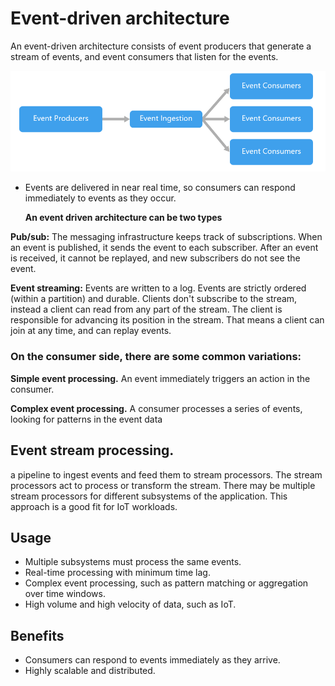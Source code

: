 # Event-driven architecture

An event-driven architecture consists of event producers that generate a stream of events, and event consumers that listen for the events.

![picture 12](../../.gitbook/assets/37e11c925c1279fa7c9bf3917f946e67924764c533a5eaf0927c26c38a9f0a55.png)

* Events are delivered in near real time, so consumers can respond immediately to events as they occur. 

  **An event driven architecture can be two types**

**Pub/sub:** The messaging infrastructure keeps track of subscriptions. When an event is published, it sends the event to each subscriber. After an event is received, it cannot be replayed, and new subscribers do not see the event.

**Event streaming:** Events are written to a log. Events are strictly ordered \(within a partition\) and durable. Clients don't subscribe to the stream, instead a client can read from any part of the stream. The client is responsible for advancing its position in the stream. That means a client can join at any time, and can replay events.

### On the consumer side, there are some common variations:

**Simple event processing.** An event immediately triggers an action in the consumer.

**Complex event processing.** A consumer processes a series of events, looking for patterns in the event data

## Event stream processing.

a pipeline to ingest events and feed them to stream processors. The stream processors act to process or transform the stream. There may be multiple stream processors for different subsystems of the application. This approach is a good fit for IoT workloads.

## Usage

* Multiple subsystems must process the same events.
* Real-time processing with minimum time lag.
* Complex event processing, such as pattern matching or aggregation over time windows.
* High volume and high velocity of data, such as IoT.

## Benefits

* Consumers can respond to events immediately as they arrive.
* Highly scalable and distributed.

